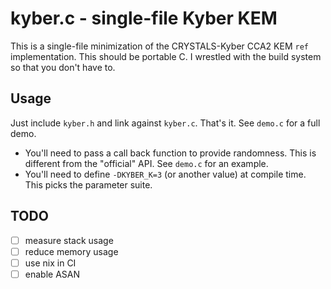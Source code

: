 # kyber.c - single-file Kyber KEM

This is a single-file minimization of the CRYSTALS-Kyber CCA2 KEM `ref` implementation. This should be portable C.
I wrestled with the build system so that you don't have to.

## Usage

Just include `kyber.h` and link against `kyber.c`. That's it.
See `demo.c` for a full demo.

 * You'll need to pass a call back function to provide randomness. This is different from the "official" API. See `demo.c` for an example.
 * You'll need to define `-DKYBER_K=3` (or another value) at compile time. This picks the parameter suite.

## TODO

* [ ] measure stack usage
* [ ] reduce memory usage
* [ ] use nix in CI
* [ ] enable ASAN
